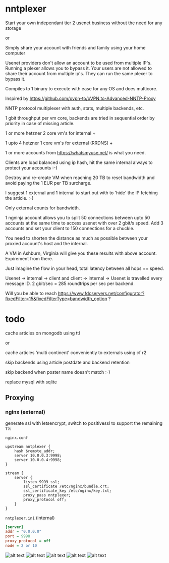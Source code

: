 # nntplexer

Start your own independant tier 2 usenet business without the need for any storage 

or

Simply share your account with friends and family using your home computer

Usenet providers don't allow an account to be used from multiple IP's. Running a plexer allows you to bypass it. Your users are not allowed to share their account from multiple ip's. They can run the same plexer to bypass it.

Compiles to 1 binary to execute with ease for any OS and does multicore.

Inspired by https://github.com/ovpn-to/oVPN.to-Advanced-NNTP-Proxy

NNTP protocol multiplexer with auth, stats, multiple backends, etc.

1 gbit throughput per vm core, backends are tried in sequential order by priority in case of missing article.

1 or more hetzner 2 core vm's for internal + 

1 upto 4 hetzner 1 core vm's for external (RRDNS) +

1 or more accounts from https://whatsmyuse.net/ is what you need.

Clients are load balanced using ip hash, hit the same internal always to protect your accounts :-)

Destroy and re-create VM when reaching 20 TB to reset bandwidth and avoid paying the 1 EUR per TB surcharge.

I suggest 1 external and 1 internal to start out with to 'hide' the IP fetching the article. :-)

Only external counts for bandwidth.

1 ngninja account allows you to split 50 connections between upto 50 accounts at the same time to access usenet with over 2 gbit/s speed.
Add 3 accounts and set your client to 150 connections for a chuckle.

You need to shorten the distance as much as possible between your proxied account's host and the internal.

A VM in Ashburn, Virginia will give you these results with above account. Expirement from there.

Just imagine the flow in your head, total latency between all hops == speed. 

Usenet -> internal -> client and client -> internal -> Usenet is travelled every message ID. 2 gbit/sec = 285 roundtrips per sec per backend.

Will you be able to reach https://www.fdcservers.net/configurator?fixedFilter=15&fixedFilterType=bandwidth_option ?

# todo

cache articles on mongodb using ttl 

or

cache articles 'multi continent' conveniently to externals using cf r2

skip backends using article postdate and backend retention

skip backend when poster name doesn't match :-)

replace mysql with sqlite

## Proxying

### nginx (external)

generate ssl with letsencrypt, switch to positivessl to support the remaining 1%

`nginx.conf`

```nginx
upstream nntplexer {
    hash $remote_addr;
    server 10.0.0.3:9998;
    server 10.0.0.4:9998;
}

stream {
    server {
        listen 9999 ssl;
        ssl_certificate /etc/nginx/bundle.crt;
        ssl_certificate_key /etc/nginx/key.txt;
        proxy_pass nntplexer;
        proxy_protocol off;
    }
}
```

`nntplexer.ini` (internal)

```ini
[server]
addr = "0.0.0.0"
port = 9998
proxy_protocol = off
node = 2 or 10
```

![alt text](https://raw.githubusercontent.com/ucrawler/nntplexer/main/grafana%20dashboard.png)
![alt text](https://raw.githubusercontent.com/ucrawler/nntplexer/main/backends%20table.png)
![alt text](https://raw.githubusercontent.com/ucrawler/nntplexer/main/users%20table.png)
![alt text](https://raw.githubusercontent.com/ucrawler/nntplexer/main/vms.png)
![alt text](https://raw.githubusercontent.com/ucrawler/nntplexer/main/console.png)
